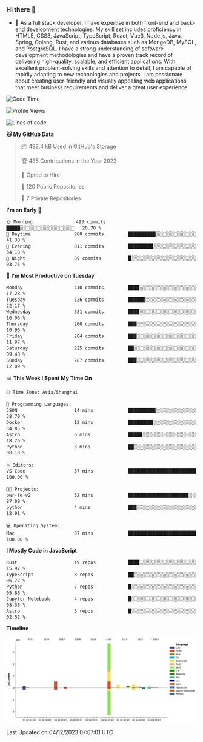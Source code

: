 ### Hi there 👋

- 🌱 As a full stack developer, I have expertise in both front-end and back-end development technologies. My skill set includes proficiency in HTML5, CSS3, JavaScript, TypeScript, React, Vue3, Node.js, Java, Spring, Golang, Rust, and various databases such as MongoDB, MySQL, and PostgreSQL. I have a strong understanding of software development methodologies and have a proven track record of delivering high-quality, scalable, and efficient applications. With excellent problem-solving skills and attention to detail, I am capable of rapidly adapting to new technologies and projects. I am passionate about creating user-friendly and visually appealing web applications that meet business requirements and deliver a great user experience.

<!--START_SECTION:waka-->
![Code Time](http://img.shields.io/badge/Code%20Time-1%2C169%20hrs%208%20mins-blue)

![Profile Views](http://img.shields.io/badge/Profile%20Views-0-blue)

![Lines of code](https://img.shields.io/badge/From%20Hello%20World%20I%27ve%20Written-5.6%20million%20lines%20of%20code-blue)

**🐱 My GitHub Data** 

> 📦 493.4 kB Used in GitHub's Storage 
 > 
> 🏆 435 Contributions in the Year 2023
 > 
> 💼 Opted to Hire
 > 
> 📜 120 Public Repositories 
 > 
> 🔑 7 Private Repositories 
 > 
**I'm an Early 🐤** 

```text
🌞 Morning                493 commits         █████░░░░░░░░░░░░░░░░░░░░   20.78 % 
🌆 Daytime                980 commits         ██████████░░░░░░░░░░░░░░░   41.30 % 
🌃 Evening                811 commits         █████████░░░░░░░░░░░░░░░░   34.18 % 
🌙 Night                  89 commits          █░░░░░░░░░░░░░░░░░░░░░░░░   03.75 % 
```
📅 **I'm Most Productive on Tuesday** 

```text
Monday                   410 commits         ████░░░░░░░░░░░░░░░░░░░░░   17.28 % 
Tuesday                  526 commits         ██████░░░░░░░░░░░░░░░░░░░   22.17 % 
Wednesday                381 commits         ████░░░░░░░░░░░░░░░░░░░░░   16.06 % 
Thursday                 260 commits         ███░░░░░░░░░░░░░░░░░░░░░░   10.96 % 
Friday                   284 commits         ███░░░░░░░░░░░░░░░░░░░░░░   11.97 % 
Saturday                 225 commits         ██░░░░░░░░░░░░░░░░░░░░░░░   09.48 % 
Sunday                   287 commits         ███░░░░░░░░░░░░░░░░░░░░░░   12.09 % 
```


📊 **This Week I Spent My Time On** 

```text
🕑︎ Time Zone: Asia/Shanghai

💬 Programming Languages: 
JSON                     14 mins             ██████████░░░░░░░░░░░░░░░   38.70 % 
Docker                   12 mins             █████████░░░░░░░░░░░░░░░░   34.85 % 
Astro                    6 mins              █████░░░░░░░░░░░░░░░░░░░░   18.26 % 
Python                   3 mins              ██░░░░░░░░░░░░░░░░░░░░░░░   08.18 % 

🔥 Editors: 
VS Code                  37 mins             █████████████████████████   100.00 % 

🐱‍💻 Projects: 
pwr-fe-v2                32 mins             ██████████████████████░░░   87.09 % 
python                   4 mins              ███░░░░░░░░░░░░░░░░░░░░░░   12.91 % 

💻 Operating System: 
Mac                      37 mins             █████████████████████████   100.00 % 
```

**I Mostly Code in JavaScript** 

```text
Rust                     19 repos            ████░░░░░░░░░░░░░░░░░░░░░   15.97 % 
TypeScript               8 repos             ██░░░░░░░░░░░░░░░░░░░░░░░   06.72 % 
Python                   7 repos             █░░░░░░░░░░░░░░░░░░░░░░░░   05.88 % 
Jupyter Notebook         4 repos             █░░░░░░░░░░░░░░░░░░░░░░░░   03.36 % 
Astro                    3 repos             █░░░░░░░░░░░░░░░░░░░░░░░░   02.52 % 
```



**Timeline**

![Lines of Code chart](https://raw.githubusercontent.com/elton/elton/main/assets/bar_graph.png)


 Last Updated on 04/12/2023 07:07:01 UTC
<!--END_SECTION:waka-->

<!--
**elton/elton** is a ✨ _special_ ✨ repository because its `README.md` (this file) appears on your GitHub profile.

Here are some ideas to get you started:

- 🔭 I’m currently working on ...
- 🌱 I’m currently learning ...
- 👯 I’m looking to collaborate on ...
- 🤔 I’m looking for help with ...
- 💬 Ask me about ...
- 📫 How to reach me: ...
- 😄 Pronouns: ...
- ⚡ Fun fact: ...
-->
